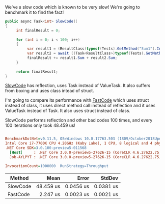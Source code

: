 We've a slow code which is known to be very slow! We're going to benchmark it to find the fact!

```cs
public async Task<int> SlowCode()
{
     int finalResult = 0;
            
     for (int i = 0; i < 100; i++)
     {
          var result1 = (ResultClass)typeof(Tests).GetMethod("Sum1").Invoke(this, new object[] { 1, 2 });
          var result2 = await ((Task<ResultClass>)typeof(Tests).GetMethod("Sum1Async").Invoke(this, new object[] { 1, 2 }));
          finalResult += result1.Sum + result2.Sum;
     }
            
     return finalResult;
}
```

[SlowCode](https://github.com/ysmoradi/MicroOptimizationBenchmark/blob/master/MicroOptimizationBenchmark/Program.cs#L28-L40) has reflection, uses Task instead of ValueTask. It also suffers from boxing and uses class intead of struct.

I'm going to compare its performance with [FastCode](https://github.com/ysmoradi/MicroOptimizationBenchmark/blob/master/MicroOptimizationBenchmark/Program.cs#L43-L55) which uses struct instead of class, it uses direct method call instead of reflection and it uses ValueTask instead of Task. It also uses struct instead of class.

SlowCode performs reflection and other bad codes 100 times, and every 100 iterations only took 48.459 us!

``` ini

BenchmarkDotNet=v0.11.5, OS=Windows 10.0.17763.503 (1809/October2018Update/Redstone5)
Intel Core i7-7700K CPU 4.20GHz (Kaby Lake), 1 CPU, 8 logical and 4 physical cores
.NET Core SDK=3.0.100-preview5-011568
  [Host]     : .NET Core 3.0.0-preview5-27626-15 (CoreCLR 4.6.27622.75, CoreFX 4.700.19.22408), 64bit RyuJIT
  Job-AYLPYT : .NET Core 3.0.0-preview5-27626-15 (CoreCLR 4.6.27622.75, CoreFX 4.700.19.22408), 64bit RyuJIT

InvocationCount=1000000  RunStrategy=Throughput  

```
|   Method |      Mean |     Error |    StdDev |
|--------- |----------:|----------:|----------:|
| SlowCode | 48.459 us | 0.0456 us | 0.0381 us |
| FastCode |  2.247 us | 0.0023 us | 0.0021 us |
